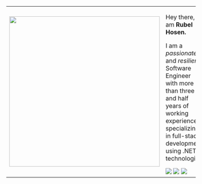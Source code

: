 <table>
  <tr>
    <td><img src="https://avatars.githubusercontent.com/u/26467248" width="400px"></td>
    <td>
      <div>
        <p>Hey there, I am <strong>Rubel Hosen.</strong></p>
        <p>I am a <em>passionate</em> and <em>resilient</em> Software Engineer with more than three and half years of working experience, specializing in full-stack development using .NET technologies.</p>
      </div>
      <a href="mailto:rubelhosen.cs@gmail.com" title="Email"><img src="https://img.icons8.com/pastel-glyph/30/000000/email--v1.png"/></a>
      <a href="https://rhosen.github.io/" title="Homepage"><img src="https://img.icons8.com/ios-glyphs/30/000000/portfolio.png"/></a>
      <a href="https://www.linkedin.com/in/rhosen/" title="LinkedIn"><img src="https://img.icons8.com/ios-glyphs/30/000000/linkedin.png"/></a>
    </td>
  </tr>
</table>
